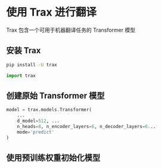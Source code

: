 # 使用 Trax 进行翻译

Trax 包含一个可用于机器翻译任务的 Transformer 模型

## 安装 Trax

```sh
pip install -U trax
```

```python
import trax
```

## 创建原始 Transformer 模型

```python
model = trax.models.Transformer(
    ...
    d_model=512, ...
    n_heads=8, n_encoder_layers=6, n_decoder_layers=6...
    mode='predict'
)
```

## 使用预训练权重初始化模型

